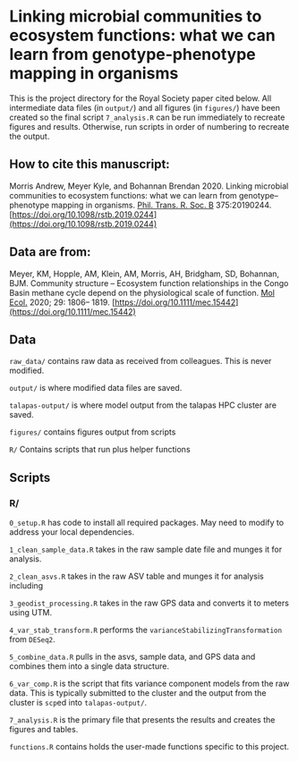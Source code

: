 # Linking microbial communities to ecosystem functions: what we can learn from genotype-phenotype mapping in organisms
This is the project directory for the Royal Society paper cited below. All intermediate
data files (in `output/`) and all figures (in `figures/`) have been
created so the final script `7_analysis.R` can be run immediately to recreate
figures and results. Otherwise, run scripts in order of numbering to recreate
the output.

## How to cite this manuscript:

Morris Andrew, Meyer Kyle, and Bohannan Brendan 2020. Linking microbial
communities to ecosystem functions: what we can learn from genotype–phenotype
mapping in organisms. [Phil. Trans. R. Soc.
B](https://royalsocietypublishing.org/journal/rstb) 375:20190244.
[https://doi.org/10.1098/rstb.2019.0244](https://doi.org/10.1098/rstb.2019.0244)

## Data are from:

Meyer, KM, Hopple, AM, Klein, AM, Morris, AH, Bridgham, SD, Bohannan, BJM.
Community structure – Ecosystem function relationships in the Congo Basin
methane cycle depend on the physiological scale of function. [Mol Ecol.](https://onlinelibrary.wiley.com/journal/1365294x) 2020; 29:
1806– 1819.
[https://doi.org/10.1111/mec.15442](https://doi.org/10.1111/mec.15442)


## Data

`raw_data/` contains raw data as received from colleagues. This is never modified.

`output/` is where modified data files are saved. 

`talapas-output/` is where model output from the talapas HPC cluster are saved.

`figures/` contains figures output from scripts

`R/` Contains scripts that run plus helper functions

## Scripts

### R/

`0_setup.R` has code to install all required packages. May need to modify to
address your local dependencies.

`1_clean_sample_data.R` takes in the raw sample date file and munges it for analysis.

`2_clean_asvs.R` takes in the raw ASV table and munges it for analysis including

`3_geodist_processing.R` takes in the raw GPS data and converts it to meters using
UTM.

`4_var_stab_transform.R` performs the `varianceStabilizingTransformation` from `DESeq2`.

`5_combine_data.R` pulls in the asvs, sample data, and GPS data and combines them
into a single data structure.

`6_var_comp.R` is the script that fits variance component models from the raw
data. This is typically submitted to the cluster and the output from the cluster is
`scp`ed into `talapas-output/`.

`7_analysis.R` is the primary file that presents the results and creates the
figures and tables.

`functions.R` contains holds the user-made functions specific to this project.

